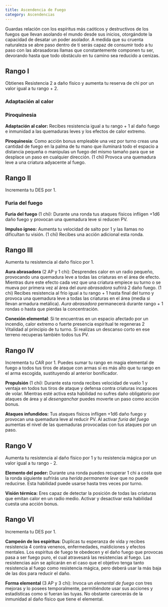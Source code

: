 ```yaml
---
title: Ascendencia de Fuego
category: Ascendencias
---
```


Guardas relación con los espíritus más caóticos y destructivos de los fuegos que llevan asolando el mundo desde sus inicios, otorgándote la capacidad de desatar un poder asolador. A medida que su cruenta naturaleza se abre paso dentro de ti serás capaz de consumir todo a tu paso con las abrasadoras llamas que constantemente componen tu ser, devorando hasta que todo obstáculo en tu camino sea reducido a cenizas.

## Rango I 

Obtienes Resistencia 2 a daño físico y aumenta tu reserva de chi por un valor igual a tu rango + 2.

### Adaptación al calor

### Piroquinesia

**Adaptación al calor:** Recibes resistencia igual a tu rango + 1 al daño fuego e inmunidad a las quemaduras leves y los efectos de calor extremo.

**Piroquinesia**: Como acción bonus empleable una vez por turno creas una cantidad de fuego en la palma de tu mano que iluminará todo el espacio a distancia pequeña o manipulas un fuego del mismo tamaño para que se desplace un paso en cualquier dirección. (1 chi) Provoca una quemadura leve a una criatura adyacente al fuego.

## Rango II

Incrementa tu DES por 1.

### Furia del fuego

**Furia del fuego** (1 chi): Durante una ronda tus ataques físicos infligen +1d6 daño fuego y provocan una quemadura leve si reducen PV. 

**Impulso ígneo:** Aumenta tu velocidad de salto por 1 y las llamas no dificultan tu visión. (1 chi) Recibes una acción adicional esta ronda.

## Rango III 

Aumenta tu resistencia al daño físico por 1.

**Aura abrasadora** (2 AP y 1 chi): Desprendes calor en un radio pequeño, provocando una quemadura leve a todas las criaturas en el área de efecto. Mientras dure este efecto cada vez que una criatura empiece su turno o se mueva por primera vez al área del *aura abrasadora* sufrirá 2 daño fuego. (1 chi) Recibes resistencia al frío igual a tu rango + 1 hasta final del turno y provoca una quemadura leve a todas las criaturas en el área (media si llevan armadura metálica). *Aura abrasadora* permanecerá durante rango + 1 rondas o hasta que pierdas la concentración.

**Conexión elemental**: Si te encuentras en un espacio afectado por un incendio, calor extremo o fuerte presencia espiritual te regeneras 2 Vitalidad al principio de tu turno. Si realizas un descanso corto en ese terreno recuperas también todos tus PV.

## Rango IV

Incrementa tu CAR por 1. Puedes sumar tu rango en magia elemental de fuego a todos tus tiros de ataque con armas si es más alto que tu rango en el arma escogida, sustituyendo al anterior bonificador.

**Propulsión** (1 chi): Durante esta ronda recibes velocidad de vuelo 1 y ventaja en todos tus tiros de ataque y defensa contra criaturas incapaces de volar. Mientras esté activa esta habilidad no sufres daño obligatorio por ataques de área y al *desenganchar* puedes moverte un paso como acción bonus. 

**Ataques infundidos:** Tus ataques físicos infligen +1d6 daño fuego y provocan una quemadura leve al reducir PV. Al activar *furia del fuego* aumentas el nivel de las quemaduras provocadas con tus ataques por un paso.

## Rango V

Aumenta tu resistencia al daño físico por 1 y tu resistencia mágica por un valor igual a tu rango - 2.

**Elemento del poder:** Durante una ronda puedes recuperar 1 chi a costa que la ronda siguiente sufrirás una *herida permanente leve* que no puede reducirse. Esta habilidad puede usarse hasta tres veces por turno.

**Visión térmica:** Eres capaz de detectar la posición de todas las criaturas que emitan calor en un radio medio. Activar y desactivar esta habilidad cuesta una acción bonus.

## Rango VI 

Incrementa tu DES por 1.

**Campeón de los espíritus**: Duplicas tu esperanza de vida y recibes resistencia 4 contra venenos, enfermedades, maldiciones y efectos mentales. Los espíritus de fuego te obedecen y el daño fuego que provocas pasa a ser fuego puro, el cual atravesará las resistencias al fuego. Las resistencias aún se aplicarán en el caso que el objetivo tenga tanto resistencia al fuego como resistencia mágica, pero deberá usar la más baja de las dos para reducir el daño.

**Forma elemental** (3 AP y 3 chi): Invoca un *elemental de fuego* con tres mejoras y lo posees temporalmente, permitiéndote usar sus acciones y estadísticas como si fueran las tuyas. No obstante carecerás de la inmunidad al daño físico que tiene el elemental.